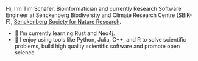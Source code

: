 Hi, I'm Tim Schäfer.
Bioinformatician and currently Research Software Engineer at Senckenberg Biodiversity and Climate Research Centre (SBiK-F), [Senckenberg Society for Nature Research](https://www.senckenberg.de).

- 🌱 I’m currently learning Rust and Neo4j.
- :rocket: I enjoy using tools like Python, Julia, C++, and R to solve scientific problems, build high quality scientific software and promote open science.
